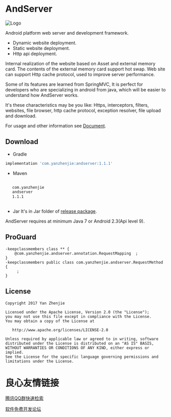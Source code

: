 # AndServer
![Logo](/image/logo.png)

Android platform web server and development framework.  

* Dynamic website deployment.
* Static website deployment.
* Http api deployment.

Internal realization of the website based on Asset and external memory card. The contents of the external memory card support hot swap. Web site can support Http cache protocol, used to improve server performance.  

Some of its features are learned from SpringMVC, It is perfect for developers who are specializing in android from java, which will be easier to understand how AndServer works.  

It's these characteristics may be you like: Https, interceptors, filters, websites, file browser, http cache protocol, exception resolver, file upload and download.  

For usage and other information see [Document](http://yanzhenjie.github.io/AndServer).  

## Download
* Gradle
```groovy
implementation 'com.yanzhenjie:andserver:1.1.1'
```

* Maven
```xml
 
   com.yanzhenjie 
   andserver 
   1.1.1 
 
```

* Jar
It's in Jar folder of [release package](https://github.com/yanzhenjie/AndServer/releases/tag/1.1.0).  

AndServer requires at minimum Java 7 or Android 2.3(Api level 9).

## ProGuard
```
-keepclassmembers class ** {
    @com.yanzhenjie.andserver.annotation.RequestMapping  ;
}
-keepclassmembers public class com.yanzhenjie.andserver.RequestMethod {
     ;
}
```

## License
```text
Copyright 2017 Yan Zhenjie

Licensed under the Apache License, Version 2.0 (the "License");
you may not use this file except in compliance with the License.
You may obtain a copy of the License at

   http://www.apache.org/licenses/LICENSE-2.0

Unless required by applicable law or agreed to in writing, software
distributed under the License is distributed on an "AS IS" BASIS,
WITHOUT WARRANTIES OR CONDITIONS OF ANY KIND, either express or implied.
See the License for the specific language governing permissions and
limitations under the License.
```

 # 良心友情链接

[腾讯QQ群快速检索](http://u.720life.cn/s/8cf73f7c)

[软件免费开发论坛](http://u.720life.cn/s/bbb01dc0)